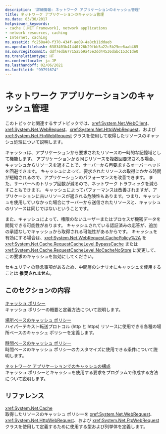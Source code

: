 ```yaml
---
description: '詳細情報: ネットワーク アプリケーションのキャッシュ管理'
title: ネットワーク アプリケーションのキャッシュ管理
ms.date: 03/30/2017
helpviewer_keywords:
- cache [.NET Framework], network applications
- network resources, caching
- Internet, caching
ms.assetid: fc258a40-f370-434f-ae09-4a8cb11ddaeb
ms.openlocfilehash: 6383403b41440f26b29fbb5a22c5b25ee6aab465
ms.sourcegitcommit: ddf7edb67715a5b9a45e3dd44536dabc153c1de0
ms.translationtype: HT
ms.contentlocale: ja-JP
ms.lasthandoff: 02/06/2021
ms.locfileid: "99791674"
---
```

# <a name="cache-management-for-network-applications"></a>ネットワーク アプリケーションのキャッシュ管理

このトピックと関連するサブトピックでは、<xref:System.Net.WebClient>、<xref:System.Net.WebRequest>、<xref:System.Net.HttpWebRequest>、および <xref:System.Net.FtpWebRequest> クラスを使用して取得したリソースのキャッシュ処理について説明します。  
  
 キャッシュは、アプリケーションから要求されたリソースの一時的な記憶域として機能します。 アプリケーションから同じリソースを複数回要求される場合、キャッシュからリソースを返すことで、サーバーから再要求するオーバーヘッドを回避できます。 キャッシュによって、要求されたリソースの取得にかかる時間が短縮されるので、アプリケーションのパフォーマンスを改善できます。 また、サーバーへのトリップ回数が減るので、ネットワーク トラフィックを減らすこともできます。 キャッシュによってパフォーマンスは改善されますが、アプリケーションに古いリソースが返される危険性もあります。つまり、キャッシュを使用していなかった場合にサーバーから送信されたリソースと、キャッシュのリソースは同じではないということです。  
  
 また、キャッシュによって、権限のないユーザーまたはプロセスが機密データを閲覧できる可能性があります。 キャッシュされている認証済みの応答が、追加の承認なしでキャッシュから取得される可能性があるからです。 キャッシュを有効にする場合は、<xref:System.Net.WebRequest.CachePolicy%2A> を <xref:System.Net.Cache.RequestCacheLevel.BypassCache> または <xref:System.Net.Cache.RequestCacheLevel.NoCacheNoStore> に変更して、この要求のキャッシュを無効にしてください。  
  
 セキュリティの懸念事項があるため、中間層のシナリオにキャッシュを使用することは **推奨されません**。  
  
## <a name="in-this-section"></a>このセクションの内容  

 [キャッシュ ポリシー](cache-policy.md)  
 キャッシュ ポリシーの概要と定義方法について説明します。  
  
 [場所ベースのキャッシュ ポリシー](location-based-cache-policies.md)  
 ハイパーテキスト転送プロトコル (http と https) リソースに使用できる各種の場所ベースのキャッシュ ポリシーを定義します。  
  
 [時間ベースのキャッシュ ポリシー](time-based-cache-policies.md)  
 時間ベースのキャッシュ ポリシーのカスタマイズに使用できる条件について説明します。  
  
 [ネットワーク アプリケーションでのキャッシュの構成](configuring-caching-in-network-applications.md)  
 キャッシュ ポリシーとキャッシュを使用する要求をプログラムで作成する方法について説明します。  
  
## <a name="reference"></a>リファレンス  

 <xref:System.Net.Cache>  
 取得したリソースのキャッシュ ポリシーを <xref:System.Net.WebRequest>、<xref:System.Net.HttpWebRequest>、および <xref:System.Net.FtpWebRequest> クラスを使用して定義するために使用する型および列挙体を定義します。
